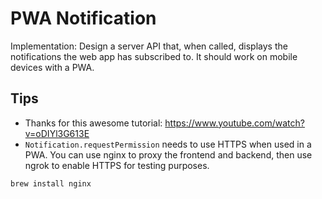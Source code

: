 # PWA Notification


Implementation: Design a server API that, when called, displays the notifications the web app has subscribed to. It should work on mobile devices with a PWA.

## Tips

- Thanks for this awesome tutorial: https://www.youtube.com/watch?v=oDIYl3G613E
- `Notification.requestPermission` needs to use HTTPS when used in a PWA. You can use nginx to proxy the frontend and backend, then use ngrok to enable HTTPS for testing purposes.

```
brew install nginx
```

